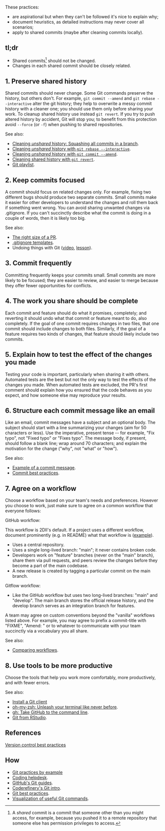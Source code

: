These practices:

* are aspirational but when they can't be followed it's nice to explain why;
* document heuristics, as detailed instructions may never cover all scenarios;
* apply to shared commits (maybe after cleaning commits locally).

## tl;dr

* Shared commits[^shared_commit] should not be changed.
* Changes in each shared commit should be closely related.

[^shared_commit]: A _shared_ commit is a commit that someone other than you
might access, for example, because you pushed it to a remote repository that
someone else has permission privileges to access.

## 1. Preserve shared history

Shared commits should never change. Some Git commands preserve the history, but
others don't. For example, `git commit --amend` and `git rebase --interactive`
alter the git history; they help to overwrite  a messy commit history with
a cleaner one; you should use them only before sharing your work. To cleanup
shared history use instead `git revert`.  If you try to push altered history by
accident, Git will stop you; to benefit from this protection  avoid `--force`
(or `-f`) when pushing to shared repositories.

See also:

* [Cleaning _unshared_ history: Squashing all commits in a branch](https://youtu.be/08dhy3Zoob4).
* [Cleaning _unshared_ history with `git rebase --interactive`](https://youtu.be/cMI8p1XhMzA).
* [Cleaning _unshared_ history with `git commit --amend`](https://youtu.be/539pfVfr7OI).
* [Cleaning shared history with `git revert`](https://youtu.be/A8Ld6iDqc3w).
* [Git playlist](https://www.youtube.com/playlist?list=PLvgdJdJDL-AOHkwiaMvYhPKVjiD9vzZIo).

## 2. Keep commits focused

A commit should focus on related changes only. For example, fixing two
different bugs should produce two separate commits. Small commits make it
easier for other developers to understand the changes and roll them back if
something went wrong. You can avoid sharing unwanted changes via .gitignore. If
you can't succinctly describe what the commit is doing in a couple of words,
then it is likely too big.

See also:

* [The right size of a PR](https://github.com/2DegreesInvesting/practices/discussions/3).
* [.gitignore templates](https://github.com/github/gitignore).
* Undoing things with Git ([video](https://youtu.be/dZOfEF19yDk),
[lesson](https://coderefinery.github.io/git-intro/05-undoing)).

## 3. Commit frequently

Committing frequently keeps your commits small. Small commits are more likely
to be focused; they are easier to review, and easier to merge because they
offer fewer opportunities for conflicts.

## 4. The work you share should be complete

Each commit and feature should do what it promises, completely; and reverting
it should undo what that commit or feature meant to do, also completely. If
the goal of one commit requires changes in two files, that one commit should
include changes to both files. Similarly, if the goal of a feature requires
two kinds of changes, that feature should likely include two commits.

## 5. Explain how to test the effect of the changes you made

Testing your code is important, particularly when sharing it with
others. Automated tests are the best but not the only way to test the effects
of the changes you made. When automated tests are excluded, the PR's first
comment should explain how you ensured that the code behaves as you expect,
and how someone else may reproduce your results.

## 6. Structure each commit message like an email

Like an email, commit messages have a subject and an optional body. The subject
should start with a line summarizing your changes (aim for 50 characters or
less). Use the imperative, present tense -- for example, "Fix typo",
not "Fixed typo" or "Fixes typo". The message body, if present,
should follow a blank line; wrap around 70 characters; and explain the
motivation for the change ("why", not "what" or "how").

See also:

* [Example of a commit message](https://github.com/2DegreesInvesting/resources/issues/74).
* [Commit best practices](https://r-pkgs.org/git.html#commit-best-practices).

## 7. Agree on a workflow

Choose a workflow based on your team's needs and preferences. However you
choose to work, just make sure to agree on a common workflow that everyone
follows:

GitHub workflow:

This workflow is 2DII's default. If a project uses a different
workflow, document prominently (e.g. in README) what that workflow is
([example](https://github.com/github/gitignore#contributing-workflow)).

* Uses a central repository. 
* Uses a single long-lived branch: "main"; it never contains broken code.
* Developers work on "feature" branches (never on the "main" branch), share
them via pull requests, and peers review the changes before they become a
part of the main codebase.
* A new release is created by tagging a particular commit on the main branch.

Gitflow workflow:

* Like the GitHub workflow but uses two long-lived branches: "main"
and "develop". The main branch stores the official release history,
and the develop branch serves as an integration branch for features.

A team may agree on custom conventions beyond the "vanilla" workflows listed
above.  For example, you may agree to prefix a commit-title with "FIXME",
"Amend: " or to whatever to communicate with your team succinctly via a
vocabulary you all share.

See also: 

* [Comparing workflows](https://www.atlassian.com/git/tutorials/comparing-workflows).

## 8. Use tools to be more productive

Choose the tools that help you work more comfortably, more productively,
and with fewer errors.

See also:

* [Install a Git client](https://happygitwithr.com/git-client.html)
* [oh-my-zsh: Unleash your terminal like never before](https://ohmyz.sh/).
* [gh: Take GitHub to the command line](https://cli.github.com/).
* [Git from RStudio](https://rstudio.com/resources/webinars/managing-part-2-github-and-rstudio/).

## References

[Version control best practices](https://www.git-tower.com/blog/version-control-best-practices/)

## How

* [Git practices by example](TODO)
* [Coding helpdesk](https://github.com/2DegreesInvesting/coding-helpdesk#coding-helpdesk).
* [GitHub's Git guides](https://github.com/git-guides/).
* [Coderefinery's Git intro](https://coderefinery.github.io/git-intro/).
* [Git best practices](https://bit.ly/book-git-in-practice).  
* [Visualization of useful Git commands](https://dev.to/lydiahallie/cs-visualized-useful-git-commands-37p1).


